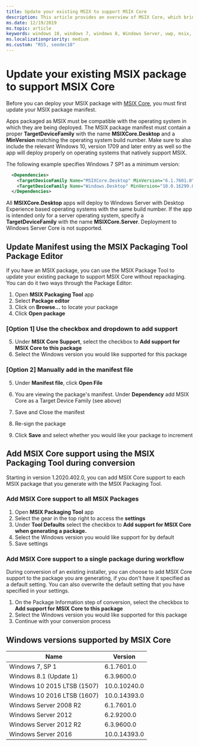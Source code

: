 ```yaml
---
title: Update your existing MSIX to support MSIX Core 
description: This article provides an overview of MSIX Core, which brings MSIX support to Windows 7 SP1, Windows 8.1, currently supported Windows Server (with desktop experience), and Windows 10 versions prior to 1709 (Fall Anniversary Update).
ms.date: 12/19/2019
ms.topic: article
keywords: windows 10, windows 7, windows 8, Windows Server, uwp, msix, msixcore, 1709, 1703, 1607, 1511, 1507
ms.localizationpriority: medium
ms.custom: "RS5, seodec18"
---
```


# Update your existing MSIX package to support MSIX Core

Before you can deploy your MSIX package with [MSIX Core](msixcore.md), you must first update your MSIX package manifest.

Apps packaged as MSIX must be compatible with the operating system in which they are being deployed. The MSIX package manifest must contain a proper **TargetDeviceFamily** with the name **MSIXCore.Desktop** and a **MinVersion** matching the operating system build number. Make sure to also include the relevant Windows 10, version 1709 and later entry as well so the app will deploy properly on operating systems that natively support MSIX.

The following example specifies Windows 7 SP1 as a minimum version:

```xml
  <Dependencies>
    <TargetDeviceFamily Name="MSIXCore.Desktop" MinVersion="6.1.7601.0" MaxVersionTested="10.0.10240.0" />
    <TargetDeviceFamily Name="Windows.Desktop" MinVersion="10.0.16299.0" MaxVersionTested="10.0.18362.0" />
  </Dependencies>
```

All **MSIXCore.Desktop** apps will deploy to Windows Server with Desktop Experience based operating systems with the same build number. If the app is intended only for a server operating system, specify a **TargetDeviceFamily** with the name **MSIXCore.Server**. Deployment to Windows Server Core is not supported.

## Update Manifest using the MSIX Packaging Tool Package Editor
If you have an MSIX package, you can use the MSIX Package Tool to update your existing package to support MSIX Core without repackaging. You can do it two ways through the Package Editor:

1. Open **MSIX Packaging Tool** app
2. Select **Package editor** 
3. Click on **Browse...** to locate your package
4. Click **Open package**

### [Option 1] Use the checkbox and dropdown to add support
5. Under **MSIX Core Support**, select the checkbox to **Add support for MSIX Core to this package**
6. Select the Windows version you would like supported for this package


### [Option 2] Manually add in the manifest file
5. Under **Manifest file**, click **Open File**
6. You are viewing the package's manifest. Under **Dependency** add MSIX Core as a Target Device Family (see above)
7. Save and Close the manifest 

8. Re-sign the package 
9. Click **Save** and select whether you would like your package to increment 

## Add MSIX Core support using the MSIX Packaging Tool during conversion
Starting in version 1.2020.402.0, you can add MSIX Core support to each MSIX package that you generate with the MSIX Packaging Tool. 

### Add MSIX Core support to all MSIX Packages
1. Open **MSIX Packaging Tool** app
2. Select the gear in the top right to access the **settings**
3. Under **Tool Defaults** select the checkbox to **Add support for MSIX Core when generating a package.**
4. Select the Windows version you would like support for by default
5. Save settings

### Add MSIX Core support to a single package during workflow
During conversion of an existing installer, you can choose to add MSIX Core support to the package you are generating, if you don't have it specified as a default setting. You can also overwrite the default setting that you have specified in your settings. 

1. On the Package Information step of conversion, select the checkbox to **Add support for MSIX Core to this package**
2. Select the Windows version you would like supported for this package
3. Continue with your conversion process

## Windows versions supported by MSIX Core

| Name | Version |
|------|---------|
| Windows 7, SP 1| 6.1.7601.0|
| Windows 8.1 (Update 1) |6.3.9600.0|
| Windows 10 2015 LTSB (1507)|10.0.10240.0|
| Windows 10 2016 LTSB (1607)|10.0.14393.0|
| Windows Server 2008 R2| 6.1.7601.0|
| Windows Server 2012| 6.2.9200.0|
| Windows Server 2012 R2| 6.3.9600.0|
| Windows Server 2016 | 10.0.14393.0|
